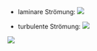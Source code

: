 - laminare Strömung:
![](Pasted%20image%2020241119094716.png)

- turbulente Strömung:
![](Pasted%20image%2020241119094737.png)

![](Pasted%20image%2020241119094746.png)
